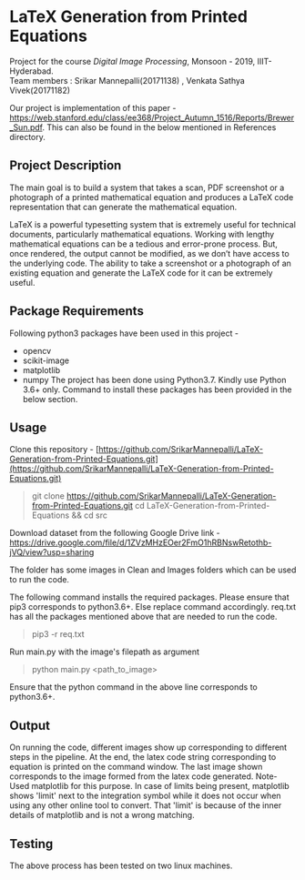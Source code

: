 # LaTeX Generation from Printed Equations


Project for the course _Digital Image Processing_, Monsoon - 2019, IIIT-Hyderabad.  
Team members : Srikar Mannepalli(20171138) , Venkata Sathya  Vivek(20171182)
	
Our project is implementation of this paper -  https://web.stanford.edu/class/ee368/Project_Autumn_1516/Reports/Brewer_Sun.pdf.
This can also be found in the below mentioned in References directory.
## Project Description
The main goal is to build a system that takes a scan, PDF screenshot or a photograph of a printed mathematical equation and produces a LaTeX code representation that can generate the mathematical equation.

LaTeX is a powerful typesetting system that is extremely useful for technical documents, particularly mathematical equations. Working with lengthy mathematical equations can be a tedious and error-prone process. But, once rendered, the output cannot be modified, as we don’t have access to the underlying code. The ability to take a screenshot or a photograph of an existing equation and generate the LaTeX code for it can be extremely useful.

## Package Requirements

Following python3 packages have been used in this project - 
* opencv
* scikit-image
* matplotlib
* numpy
The project has been done using Python3.7. Kindly use Python 3.6+ only.
Command to install these packages has been provided in the below section. 

## Usage

Clone this repository - [https://github.com/SrikarMannepalli/LaTeX-Generation-from-Printed-Equations.git](https://github.com/SrikarMannepalli/LaTeX-Generation-from-Printed-Equations.git)
>git clone https://github.com/SrikarMannepalli/LaTeX-Generation-from-Printed-Equations.git
>cd LaTeX-Generation-from-Printed-Equations && cd src

Download dataset from the following Google Drive link - 
https://drive.google.com/file/d/1ZVzMHzEOer2FmO1hRBNswRetothb-jVQ/view?usp=sharing

The folder has some images in Clean and Images folders which can be used to run the code.

The following command installs the required packages. Please ensure that pip3 corresponds to python3.6+. Else replace command accordingly. req.txt has all the packages mentioned above that are needed to run the code. 
>pip3 -r req.txt

Run main.py with the image's filepath as argument
>python main.py <path_to_image>

Ensure that the python command in the above line corresponds to python3.6+.

## Output
	
On running the code, different images show up corresponding to different steps in the pipeline. At the end, the latex code string corresponding to  equation is printed on the command window. The last image shown corresponds to the image formed from the latex code generated. 
Note- Used matplotlib for this purpose. In case of limits being present, matplotlib shows 'limit' next to the integration symbol while it does not occur when using any other online tool to convert. That 'limit' is because of the inner details of matplotlib and is not a wrong matching.

## Testing

The above process has been tested on two linux machines.
